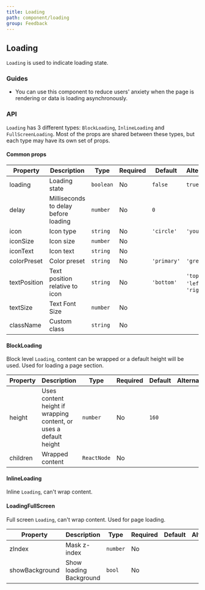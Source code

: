 ```yaml
---
title: Loading
path: component/loading
group: Feedback
---
```


## Loading

`Loading` is used to indicate loading state.

### Guides

- You can use this component to reduce users' anxiety when the page is rendering or data is loading asynchronously.

### API

`Loading` has 3 different types: `BlockLoading`, `InlineLoading` and `FullScreenLoading`. Most of the props are shared between these types, but each type may have its own set of props.

#### Common props

| Property     | Description                          | Type      | Required | Default     | Alternative                      |
| ------------ | ------------------------------------ | --------- | -------- | ----------- | -------------------------------- |
| loading      | Loading state                        | `boolean` | No       | `false`     | `true`                           |
| delay        | Milliseconds to delay before loading | `number`  | No       | `0`         |                                  |
| icon         | Icon type                            | `string`  | No       | `'circle'`  | `'youzan'`                       |
| iconSize     | Icon size                            | `number`  | No       |             |                                  |
| iconText     | Icon text                            | `string`  | No       |             |                                  |
| colorPreset  | Color preset                         | `string`  | No       | `'primary'` | `'grey'`                         |
| textPosition | Text position relative to icon       | `string`  | No       | `'bottom'`  | `'top'` \| `'left'` \| `'right'` |
| textSize     | Text Font Size                       | `number`  | No       |             |
| className    | Custom class                         | `string`  | No       |             |                                  |

#### BlockLoading

Block level `Loading`, content can be wrapped or a default height will be used. Used for loading a page section.

| Property | Description                                                       | Type        | Required | Default | Alternative |
| -------- | ----------------------------------------------------------------- | ----------- | -------- | ------- | ----------- |
| height   | Uses content height if wrapping content, or uses a default height | `number`    | No       | `160`   |             |
| children | Wrapped content                                                   | `ReactNode` | No       |         |             |

#### InlineLoading

Inline `Loading`, can't wrap content.

#### LoadingFullScreen

Full screen `Loading`, can't wrap content. Used for page loading.

| Property       | Description             | Type     | Required | Default | Alternative |
| -------------- | ----------------------- | -------- | -------- | ------- | ----------- |
| zIndex         | Mask z-index            | `number` | No       |         |             |
| showBackground | Show loading Background | `bool`   | No       |         |             |
